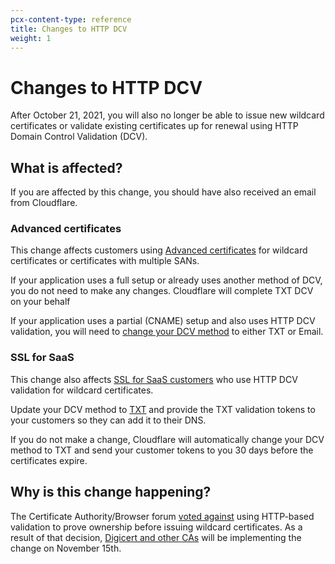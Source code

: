 ```yaml
---
pcx-content-type: reference
title: Changes to HTTP DCV
weight: 1
---
```


# Changes to HTTP DCV

After October 21, 2021, you will also no longer be able to issue new wildcard certificates or validate existing certificates up for renewal using HTTP Domain Control Validation (DCV).

## What is affected?

If you are affected by this change, you should have also received an email from Cloudflare.

### Advanced certificates

This change affects customers using [Advanced certificates](/ssl/edge-certificates/advanced-certificate-manager/) for wildcard certificates or certificates with multiple SANs.

If your application uses a full setup or already uses another method of DCV, you do not need to make any changes. Cloudflare will complete TXT DCV on your behalf

If your application uses a partial (CNAME) setup and also uses HTTP DCV validation, you will need to [change your DCV method](/ssl/edge-certificates/changing-dcv-method/) to either TXT or Email.

### SSL for SaaS

This change also affects [SSL for SaaS customers](/ssl/ssl-for-saas/) who use HTTP DCV validation for wildcard certificates.

Update your DCV method to [TXT](/ssl/ssl-for-saas/common-tasks/certificate-validation-methods/#txt-record) and provide the TXT validation tokens to your customers so they can add it to their DNS.

If you do not make a change, Cloudflare will automatically change your DCV method to TXT and send your customer tokens to you 30 days before the certificates expire.

## Why is this change happening?

The Certificate Authority/Browser forum [voted against](https://cabforum.org/2021/06/03/ballot-sc45-wildcard-domain-validation/) using HTTP-based validation to prove ownership before issuing wildcard certificates. As a result of that decision, [Digicert and other CAs](https://knowledge.digicert.com/alerts/domain-authentication-changes-in-2021.html) will be implementing the change on November 15th.
